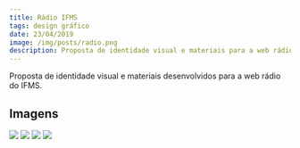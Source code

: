 ```yaml
---
title: Rádio IFMS
tags: design gráfico
date: 23/04/2019
image: /img/posts/radio.png
description: Proposta de identidade visual e materiais para a web rádio do IFMS.
---
```


Proposta de identidade visual e materiais desenvolvidos para a web rádio do IFMS.

## Imagens


<img src="/img/posts/radio/banner.png">
<img src="/img/posts/radio/02.jpg">
<img src="/img/posts/radio/ads2.png">
<img src="/img/posts/radio/selecao.png">